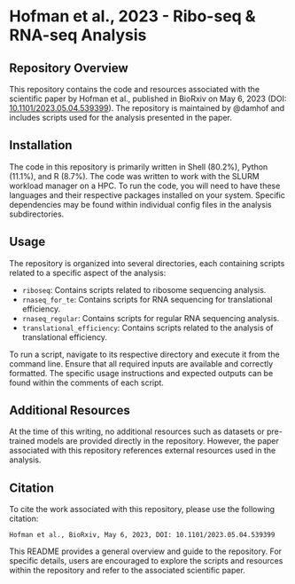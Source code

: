 # Hofman et al., 2023 - Ribo-seq & RNA-seq Analysis

## Repository Overview

This repository contains the code and resources associated with the scientific paper by Hofman et al., published in BioRxiv on May 6, 2023 (DOI: [10.1101/2023.05.04.539399](https://doi.org/10.1101/2023.05.04.539399)). The repository is maintained by @damhof and includes scripts used for the analysis presented in the paper.

## Installation

The code in this repository is primarily written in Shell (80.2%), Python (11.1%), and R (8.7%). The code was written to work with the SLURM workload manager on a HPC. To run the code, you will need to have these languages and their respective packages installed on your system. Specific dependencies may be found within individual config files in the analysis subdirectories.

## Usage

The repository is organized into several directories, each containing scripts related to a specific aspect of the analysis:

- `riboseq`: Contains scripts related to ribosome sequencing analysis.
- `rnaseq_for_te`: Contains scripts for RNA sequencing for translational efficiency.
- `rnaseq_regular`: Contains scripts for regular RNA sequencing analysis.
- `translational_efficiency`: Contains scripts related to the analysis of translational efficiency.

To run a script, navigate to its respective directory and execute it from the command line. Ensure that all required inputs are available and correctly formatted. The specific usage instructions and expected outputs can be found within the comments of each script.


## Additional Resources

At the time of this writing, no additional resources such as datasets or pre-trained models are provided directly in the repository. However, the paper associated with this repository references external resources used in the analysis.

## Citation

To cite the work associated with this repository, please use the following citation:

```
Hofman et al., BioRxiv, May 6, 2023, DOI: 10.1101/2023.05.04.539399
```

This README provides a general overview and guide to the repository. For specific details, users are encouraged to explore the scripts and resources within the repository and refer to the associated scientific paper.
